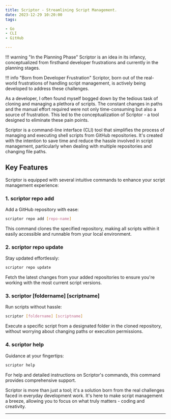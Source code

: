 ```yaml
---
title: Scriptor - Streamlining Script Management.
date: 2023-12-29 10:20:00
tags:

- Go
- CLI
- GitHub

---
```


!!! warning "In the Planning Phase"
    Scriptor is an idea in its infancy, conceptualized from firsthand developer frustrations and currently in the planning stages.

!!! info "Born from Developer Frustration"
    Scriptor, born out of the real-world frustrations of handling script management, is actively being developed to address these challenges.

As a developer, I often found myself bogged down by the tedious task of cloning and managing a plethora of scripts. The constant changes in paths and the manual effort required were not only time-consuming but also a source of frustration. This led to the conceptualization of Scriptor - a tool designed to eliminate these pain points.

Scriptor is a command-line interface (CLI) tool that simplifies the process of managing and executing shell scripts from GitHub repositories. It's created with the intention to save time and reduce the hassle involved in script management, particularly when dealing with multiple repositories and changing file paths.

## Key Features

Scriptor is equipped with several intuitive commands to enhance your script management experience:

### 1. scriptor repo add

Add a GitHub repository with ease:

```bash
scriptor repo add [repo-name]
```

This command clones the specified repository, making all scripts within it easily accessible and runnable from your local environment.

### 2. scriptor repo update

Stay updated effortlessly:

```bash
scriptor repo update
```

Fetch the latest changes from your added repositories to ensure you're working with the most current script versions.

### 3. scriptor [foldername] [scriptname]

Run scripts without hassle:

```bash
scriptor [foldername] [scriptname]
```

Execute a specific script from a designated folder in the cloned repository, without worrying about changing paths or execution permissions.

### 4. scriptor help

Guidance at your fingertips:

```bash
scriptor help
```

For help and detailed instructions on Scriptor's commands, this command provides comprehensive support.

Scriptor is more than just a tool; it's a solution born from the real challenges faced in everyday development work. It's here to make script management a breeze, allowing you to focus on what truly matters - coding and creativity.

---
